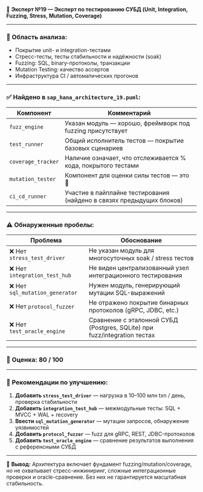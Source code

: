 🧪 **Эксперт №19 — Эксперт по тестированию СУБД (Unit, Integration, Fuzzing, Stress, Mutation, Coverage)**

---

### 🎯 Область анализа:

* Покрытие unit- и integration-тестами
* Стресс-тесты, тесты стабильности и надёжности (soak)
* Fuzzing: SQL, binary-протоколы, транзакции
* Mutation Testing: качество ассертов
* Инфраструктура CI / автоматических прогонов

---

### ✅ Найдено в `sap_hana_architecture_19.puml`:

| Компонент          | Комментарий                                                           |
| ------------------ | --------------------------------------------------------------------- |
| `fuzz_engine`      | Указан модуль — хорошо, фреймворк под fuzzing присутствует            |
| `test_runner`      | Общий исполнитель тестов — покрытие базовых сценариев                 |
| `coverage_tracker` | Наличие означает, что отслеживается % кода, покрытого тестами         |
| `mutation_tester`  | Компонент для оценки силы тестов — это 💎                             |
| `ci_cd_runner`     | Участие в пайплайне тестирования (найдено в связях предыдущих блоков) |

---

### ⚠️ Обнаруженные пробелы:

| Проблема                       | Обоснование                                                               |
| ------------------------------ | ------------------------------------------------------------------------- |
| ❌ Нет `stress_test_driver`     | Не указан модуль для многосуточных soak / stress тестов                   |
| ❌ Нет `integration_test_hub`   | Не виден централизованный узел интеграционного тестирования               |
| ❌ Нет `sql_mutation_generator` | Нужен модуль, генерирующий мутации SQL-выражений                          |
| ❌ Нет `protocol_fuzzer`        | Не отражено покрытие бинарных протоколов (gRPC, JDBC, etc.)               |
| ❌ Нет `test_oracle_engine`     | Сравнение с эталонной СУБД (Postgres, SQLite) при fuzz/integration тестах |

---

### 💯 Оценка: **80 / 100**

---

### 🔧 Рекомендации по улучшению:

1. **Добавить `stress_test_driver`** — нагрузка в 10–100 млн txn / день, проверка стабильности
2. **Добавить `integration_test_hub`** — межмодульные тесты: SQL + MVCC + WAL + recovery
3. **Ввести `sql_mutation_generator`** — мутации запросов, обнаружение уязвимостей
4. **Добавить `protocol_fuzzer`** — fuzz для gRPC, REST, JDBC-протоколов
5. **Добавить `test_oracle_engine`** — сравнение результатов выполнения с референсными СУБД

---

🧪 **Вывод:** Архитектура включает фундамент fuzzing/mutation/coverage, но не охватывает стресс-инжиниринг, сложные интеграционные проверки и oracle-сравнение. Без них не гарантируется масштабная стабильность.
